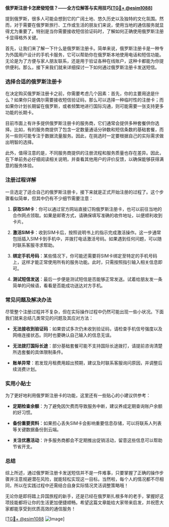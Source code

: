 **俄罗斯注册卡怎麽發短信？——全方位解答与实用技巧[[TG💪+ @esim1088](https://t.me/s/esim1088)]**

提到俄罗斯，很多人可能会想到它的广阔土地、悠久历史以及独特的文化氛围。然而，对于需要在俄罗斯旅行、工作或生活的朋友们来说，使用当地的通信服务就显得尤为重要了。特别是当你需要接收短信验证码时，了解如何正确使用俄罗斯注册卡显得格外关键。

首先，让我们来了解一下什么是俄罗斯注册卡。简单来说，俄罗斯注册卡是一种专为外国用户设计的手机卡服务，它可以帮助你在俄罗斯本地使用电话和短信功能。无论是为了方便与家人朋友联系，还是用于验证各种在线账户，这种卡都能为你提供便利。那么，接下来我们就来详细探讨一下如何通过俄罗斯注册卡发送短信。

### **选择合适的俄罗斯注册卡**

在决定购买俄罗斯注册卡之前，你需要考虑几个因素：首先，你的主要用途是什么？如果你只是偶尔需要接收短信验证码，那么可以选择一种临时性的注册卡；而如果你计划长期留在俄罗斯，或者频繁地进行国际沟通，则可能需要一张支持更多功能的长期卡。

目前市面上有许多提供俄罗斯注册卡的服务商，它们通常会提供多种套餐供你选择。比如，有的服务商提供了包含一定数量通话分钟数和短信条数的基础套餐，而另一些则可能专注于数据流量服务。因此，在挑选时一定要根据自己的实际需求做出明智的选择。

此外，值得注意的是，不同服务商提供的注册流程和服务质量也存在差异。因此，在下单前务必仔细阅读相关说明，并查看其他用户的评价反馈，以确保能够获得满意的服务体验。

### **注册过程详解**

一旦选定了适合自己的俄罗斯注册卡，接下来就是正式开始注册的过程了。这个步骤看似简单，但其中仍有不少细节需要注意：

1. **获取SIM卡**：你可以通过官方网站直接订购俄罗斯注册卡，也可以前往当地的合作网点领取。如果是邮寄方式，请确保填写准确的收件地址，以便顺利收到卡片。
   
2. **激活SIM卡**：收到SIM卡后，按照说明书上的指示完成激活操作。这一步通常包括插入SIM卡到手机中，并拨打电话激活号码。如果遇到任何问题，可以随时联系客服寻求帮助。

3. **绑定手机号码**：某些情况下，你可能还需要将SIM卡绑定至特定的手机号码上，这样才能正常使用所有的服务功能。此时，只需按照指引输入相关信息即可。

4. **测试短信发送**：最后一步便是测试短信是否能够正常发送。试着给朋友发一条简单的问候语，看看是否能成功送达对方手机。

### **常见问题及解决办法**

尽管整个注册过程并不复杂，但在实际操作过程中仍然可能出现一些小状况。下面我们就来总结几类常见的问题及其应对方法：

- **无法接收到验证码**：如果尝试多次仍未收到验证码，请检查手机信号强度以及网络连接状态。同时也要确认自己输入的信息无误。
  
- **无法拨打国际长途**：部分基础套餐可能不支持国际长途拨打，请提前咨询清楚所选套餐的具体限制条件。

- **账单异常**：若发现月租费用超出预期，建议及时联系客服询问原因，并调整后续消费计划。

### **实用小贴士**

为了更好地利用俄罗斯注册卡的功能，这里还有一些贴心的小建议供参考：

- **定期检查余额**：为了避免因欠费而导致服务中断，建议养成定期查询账户余额的好习惯。
  
- **备份重要资料**：如果担心丢失SIM卡会影响重要信息存储，可以将联系人列表等关键数据备份到云端。

- **关注优惠活动**：许多服务商都会不定期推出促销活动，留意这些信息可以帮助节省开支。

### **总结**

综上所述，通过俄罗斯注册卡发送短信并不是一件难事，只要掌握了正确的操作步骤并注意规避潜在风险，就能轻松实现这一目标。当然啦，每个人的情况都不尽相同，所以在实践过程中还需结合自身实际情况灵活调整策略哦！

无论你是即将踏上异国旅程的新手，还是已经在俄罗斯扎根多年的老手，掌握好这项技能都将让你的生活更加便捷顺畅。希望这篇文章能给大家带来启发，并祝愿大家都能享受到优质高效的通信服务！

[[TG💪+ @esim1088](https://t.me/s/esim1088) ![Image](https://i.postimg.cc/4NQfJmqS/Snipaste-2025-05-13-00-14-12.png)]